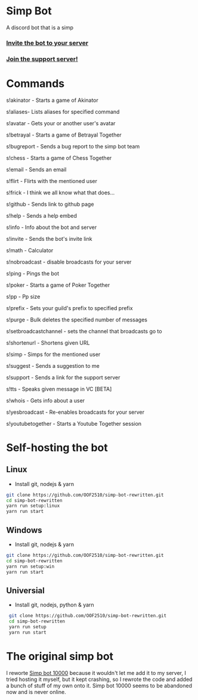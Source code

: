 # Simp Bot

A discord bot that is a simp

### [Invite the bot to your server](https://discord.com/api/oauth2/authorize?client_id=808822189905936405&permissions=8&scope=bot)

### [Join the support server!](https://discord.gg/zHtfa8GdPx)

# Commands

s!akinator - Starts a game of Akinator

s!aliases- Lists aliases for specified command

s!avatar - Gets your or another user's avatar

s!betrayal - Starts a game of Betrayal Together

s!bugreport - Sends a bug report to the simp bot team

s!chess - Starts a game of Chess Together

s!email - Sends an email

s!flirt - Flirts with the mentioned user

s!frick - I think we all know what that does...

s!github - Sends link to github page

s!help - Sends a help embed

s!info - Info about the bot and server

s!invite - Sends the bot's invite link

s!math - Calculator

s!nobroadcast - disable broadcasts for your server

s!ping - Pings the bot

s!poker - Starts a game of Poker Together

s!pp - Pp size

s!prefix - Sets your guild's prefix to
specified prefix

s!purge - Bulk deletes the specified number
of messages

s!setbroadcastchannel - sets the channel that broadcasts go to

s!shortenurl - Shortens given URL

s!simp - Simps for the mentioned user

s!suggest - Sends a suggestion to me

s!support - Sends a link for the support server

s!tts - Speaks given message in VC [BETA]

s!whois - Gets info about a user

s!yesbroadcast - Re-enables broadcasts for your server

s!youtubetogether - Starts a Youtube Together session

# Self-hosting the bot

## Linux

- Install git, nodejs & yarn

```bash
git clone https://github.com/OOF2510/simp-bot-rewritten.git
cd simp-bot-rewritten
yarn run setup:linux
yarn run start
```

## Windows

- Install git, nodejs & yarn

```bash
git clone https://github.com/OOF2510/simp-bot-rewritten.git
cd simp-bot-rewritten
yarn run setup:win
yarn run start
```

## Universial

- Install git, nodejs, python & yarn

```bash
 git clone https://github.com/OOF2510/simp-bot-rewritten.git
 cd simp-bot-rewritten
 yarn run setup
 yarn run start
```

# The original simp bot

I reworte [Simp bot 10000](https://discordbotlist.com/bots/simp-bot-10000) because it wouldn't let me add it to my server, I tried hosting it myself, but it
kept crashing, so I rewrote the code and added a bunch of stuff of my own onto it. Simp bot 10000 seems to be abandoned now and is never online.
